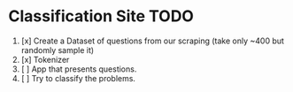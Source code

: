# Classification Site TODO

1. [x] Create a Dataset of questions from our scraping (take only ~400 but
       randomly sample it)
2. [x] Tokenizer
3. [ ] App that presents questions.
4. [ ] Try to classify the problems.
